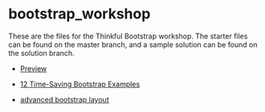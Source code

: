 # bootstrap_workshop
These are the files for the Thinkful Bootstrap workshop. The starter files can be found on the master branch, and a sample solution can be found on the solution branch.

- [Preview](https://codesigils.github.io/bootstrap_workshop/)

- [12 Time-Saving Bootstrap Examples](http://tutorialzine.com/2015/06/12-time-saving-bootstrap-examples/)

- [advanced bootstrap layout](http://developer.telerik.com/featured/leveling-up-your-app-with-advanced-bootstrap-features/)